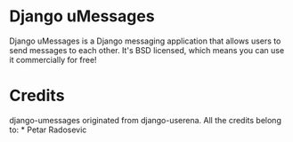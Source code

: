 # Django uMessages

Django uMessages is a Django messaging application that allows users to
send messages to each other. It's BSD licensed, which means you can use
it commercially for free!

# Credits
django-umessages originated from django-userena. All the credits belong
to:
    * Petar Radosevic
